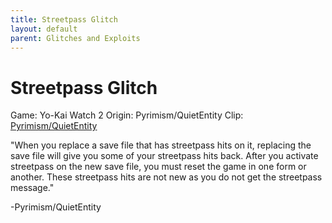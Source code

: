 ```yaml
---
title: Streetpass Glitch
layout: default
parent: Glitches and Exploits
---
```


# Streetpass Glitch

Game: Yo-Kai Watch 2
Origin: Pyrimism/QuietEntity
Clip: [Pyrimism/QuietEntity](https://cdn.discordapp.com/attachments/1146916210517221397/1146916288644526201/IMG_4530.mov)

"When you replace a save file that has streetpass hits on it, replacing the save file will give you some of your streetpass hits back. After you activate streetpass on the new save file, you must reset the game in one form or another. These streetpass hits are not new as you do not get the streetpass message."

-Pyrimism/QuietEntity
